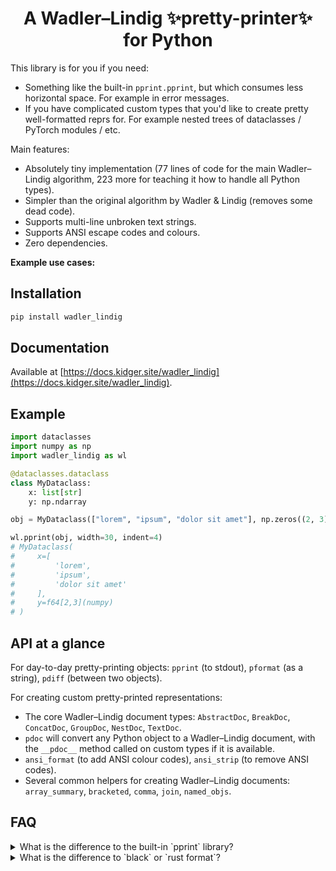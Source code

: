 <h1 align="center">A Wadler–Lindig ✨pretty-printer✨ for Python</h1>

This library is for you if you need:

- Something like the built-in `pprint.pprint`, but which consumes less horizontal space. For example in error messages.
- If you have complicated custom types that you'd like to create pretty well-formatted reprs for. For example nested trees of dataclasses / PyTorch modules / etc.

Main features:

- Absolutely tiny implementation (77 lines of code for the main Wadler–Lindig algorithm, 223 more for teaching it how to handle all Python types).
- Simpler than the original algorithm by Wadler & Lindig (removes some dead code).
- Supports multi-line unbroken text strings.
- Supports ANSI escape codes and colours.
- Zero dependencies.

**Example use cases:**

## Installation

```bash
pip install wadler_lindig
```

## Documentation

Available at [https://docs.kidger.site/wadler_lindig](https://docs.kidger.site/wadler_lindig).

## Example

```python
import dataclasses
import numpy as np
import wadler_lindig as wl

@dataclasses.dataclass
class MyDataclass:
    x: list[str]
    y: np.ndarray

obj = MyDataclass(["lorem", "ipsum", "dolor sit amet"], np.zeros((2, 3)))

wl.pprint(obj, width=30, indent=4)
# MyDataclass(
#     x=[
#         'lorem',
#         'ipsum',
#         'dolor sit amet'
#     ],
#     y=f64[2,3](numpy)
# )
```

## API at a glance

For day-to-day pretty-printing objects: `pprint` (to stdout), `pformat` (as a string), `pdiff` (between two objects).

For creating custom pretty-printed representations:

- The core Wadler–Lindig document types: `AbstractDoc`, `BreakDoc`, `ConcatDoc`, `GroupDoc`, `NestDoc`, `TextDoc`.
- `pdoc` will convert any Python object to a Wadler–Lindig document, with the `__pdoc__` method called on custom types if it is available.
- `ansi_format` (to add ANSI colour codes), `ansi_strip` (to remove ANSI codes).
- Several common helpers for creating Wadler–Lindig documents: `array_summary`, `bracketed`, `comma`, `join`, `named_objs`.

## FAQ

<details>
<summary>What is the difference to the built-in `pprint` library?</summary>

1. The main difference is that the Wadler–Lindig algorithm produces output like

```
MyDataclass(
  x=SomeNestedClass(
    y=[1, 2, 3]
  )
)
```

In contrast `pprint` produces output like

```
MyDataclass(x=SomeNestedClass(y=[1,
                                 2,
                                 3]))
```

which consumes a lot more horizontal space.

2. By default we print NumPy arrays / PyTorch tensors / etc. in a concise form e.g. `f32[2,3](numpy)` to denote a NumPy array with shape `(2, 3)` and dtype `float32`. (Set `short_arrays=False` to disable this.)

3. We provide support for customising the pretty-printed representations of your custom types. Typically this is done via:

    ```python
    import wadler_lindig as wl

    class MyAmazingClass:
        def __pdoc__(self, **kwargs) -> wl.AbstractDoc:
            ...  # Create your pretty representation here!

        def __repr__(self):
            # Calls `__pdoc__` and then formats to a particular width.
            return wl.pformat(self, width=80)
    ```

    In addition we support a `wadler_lindig.pprint(..., custom=...)` argument, if you don't own the type and so cannot add a `__pdoc__` method.

</details>

<details>
<summary>What is the difference to `black` or `rust format`?</summary>

The above are formatters for your source code. This `wadler_lindig` library is intended as an alternative to the built-in `pprint` library, which pretty-format Python objects at runtime.
</details>
